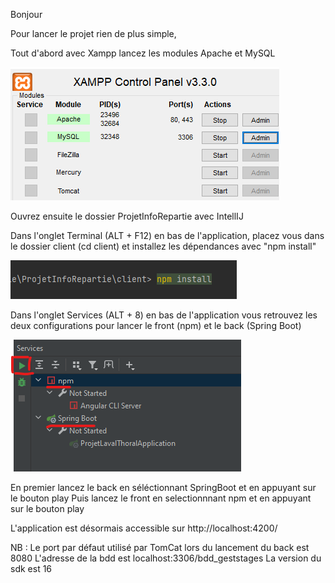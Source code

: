 Bonjour

Pour lancer le projet rien de plus simple,

Tout d'abord avec Xampp lancez les modules Apache et MySQL

![Alt text](./imgReadme/Xampp.png)

Ouvrez ensuite le dossier ProjetInfoRepartie avec IntellIJ

Dans l'onglet Terminal (ALT + F12) en bas de l'application, placez vous dans le dossier client (cd client) et installez les dépendances avec "npm install"

![Alt text](./imgReadme/clientNpmInstall.png)


Dans l'onglet Services (ALT + 8) en bas de l'application vous retrouvez les deux configurations pour lancer le front (npm) et le back (Spring Boot)

![Alt text](./imgReadme/configuration.png)

En premier lancez le back en séléctionnant SpringBoot et en appuyant sur le bouton play
Puis lancez le front en selectionnnant npm et en appuyant sur le bouton play

L'application est désormais accessible sur http://localhost:4200/


NB :  Le port par défaut utilisé par TomCat lors du lancement du back est 8080
      L'adresse de la bdd est localhost:3306/bdd_geststages
      La version du sdk est 16
